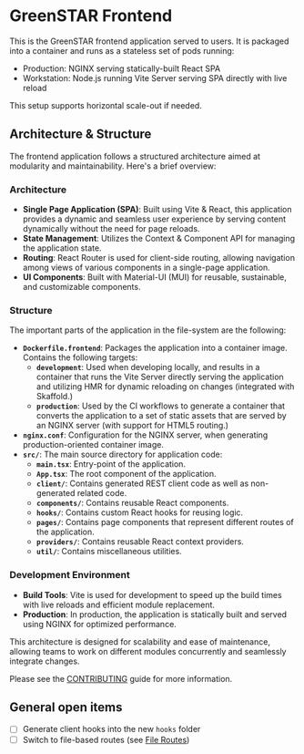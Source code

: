 # GreenSTAR Frontend

This is the GreenSTAR frontend application served to users. It is packaged into a container and runs as a stateless set
of pods running:

- Production: NGINX serving statically-built React SPA
- Workstation: Node.js running Vite Server serving SPA directly with live reload

This setup supports horizontal scale-out if needed.

## Architecture & Structure

The frontend application follows a structured architecture aimed at modularity and maintainability. Here's a brief
overview:

### Architecture

- **Single Page Application (SPA)**: Built using Vite & React, this application provides a dynamic and seamless user
  experience by serving content dynamically without the need for page reloads.
- **State Management**: Utilizes the Context & Component API for managing the application state.
- **Routing**: React Router is used for client-side routing, allowing navigation among views of various components in a
  single-page application.
- **UI Components**: Built with Material-UI (MUI) for reusable, sustainable, and customizable components.

### Structure

The important parts of the application in the file-system are the following:

- **`Dockerfile.frontend`**: Packages the application into a container image. Contains the following targets:
    - **`development`**: Used when developing locally, and results in a container that runs the Vite Server directly
      serving the application and utilizing HMR for dynamic reloading on changes (integrated with Skaffold.)
    - **`production`**: Used by the CI workflows to generate a container that converts the application to a set of
      static assets that are served by an NGINX server (with support for HTML5 routing.)
- **`nginx.conf`**: Configuration for the NGINX server, when generating production-oriented container image.
- **`src/`**: The main source directory for application code:
    - **`main.tsx`**: Entry-point of the application.
    - **`App.tsx`**: The root component of the application.
    - **`client/`**: Contains generated REST client code as well as non-generated related code.
    - **`components/`**: Contains reusable React components.
    - **`hooks/`**: Contains custom React hooks for reusing logic.
    - **`pages/`**: Contains page components that represent different routes of the application.
    - **`providers/`**: Contains reusable React context providers.
    - **`util/`**: Contains miscellaneous utilities.

### Development Environment

- **Build Tools**: Vite is used for development to speed up the build times with live reloads and efficient module
  replacement.
- **Production**: In production, the application is statically built and served using NGINX for optimized performance.

This architecture is designed for scalability and ease of maintenance, allowing teams to work on different modules
concurrently and seamlessly integrate changes.

Please see the [CONTRIBUTING](../CONTRIBUTING.md) guide for more information.

## General open items

- [ ] Generate client hooks into the new `hooks` folder
- [ ] Switch to file-based routes (see [File Routes](https://reactrouter.com/how-to/file-route-conventions))
